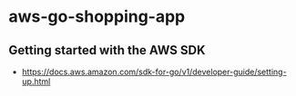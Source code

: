 # aws-go-shopping-app

## Getting started with the AWS SDK
-   https://docs.aws.amazon.com/sdk-for-go/v1/developer-guide/setting-up.html
